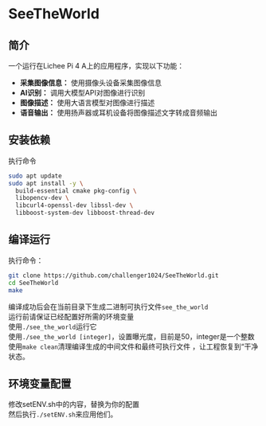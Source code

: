 # SeeTheWorld

## 简介
一个运行在Lichee Pi 4 A上的应用程序，实现以下功能：
- **采集图像信息：** 使用摄像头设备采集图像信息
- **AI识别：** 调用大模型API对图像进行识别
- **图像描述：** 使用大语言模型对图像进行描述
- **语音输出：** 使用扬声器或耳机设备将图像描述文字转成音频输出

## 安装依赖
执行命令
```bash
sudo apt update
sudo apt install -y \
  build-essential cmake pkg-config \
  libopencv-dev \
  libcurl4-openssl-dev libssl-dev \
  libboost-system-dev libboost-thread-dev
```
## 编译运行
执行命令：
```bash
git clone https://github.com/challenger1024/SeeTheWorld.git
cd SeeTheWorld
make
````
编译成功后会在当前目录下生成二进制可执行文件`see_the_world`  
运行前请保证已经配置好所需的环境变量  
使用`./see_the_world`运行它  
使用`./see_the_world [integer]`，设置曝光度，目前是50，integer是一个整数
使用`make clean`清理编译生成的中间文件和最终可执行文件 ，让工程恢复到“干净状态。
## 环境变量配置
修改setENV.sh中的内容，替换为你的配置  
然后执行`./setENV.sh`来应用他们。
